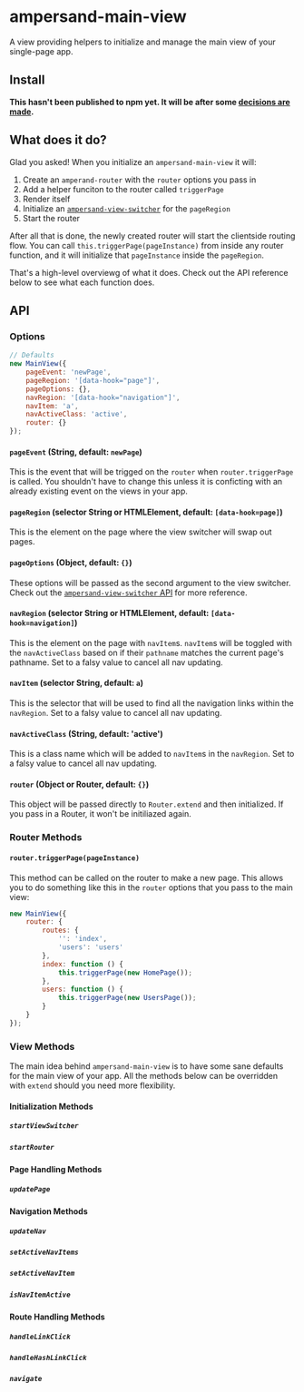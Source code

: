 ampersand-main-view
===================

A view providing helpers to initialize and manage the main view of your single-page app.


## Install

**This hasn't been published to npm yet. It will be after some
[decisions are made](https://github.com/lukekarrys/ampersand-main-view/issues).**


## What does it do?

Glad you asked! When you initialize an `ampersand-main-view` it will:

1. Create an `amperand-router` with the `router` options you pass in
2. Add a helper funciton to the router called `triggerPage`
3. Render itself
5. Initialize an [`ampersand-view-switcher`](https://www.npmjs.org/package/ampersand-view-switcher) for the `pageRegion`
6. Start the router

After all that is done, the newly created router will start the clientside routing
flow. You can call `this.triggerPage(pageInstance)` from inside any router
function, and it will initialize that `pageInstance` inside the `pageRegion`.

That's a high-level overviewg of what it does. Check out the API reference below
to see what each function does.

## API



### Options

```js
// Defaults
new MainView({
    pageEvent: 'newPage',
    pageRegion: '[data-hook="page"]',
    pageOptions: {},
    navRegion: '[data-hook="navigation"]',
    navItem: 'a',
    navActiveClass: 'active',
    router: {}
});
```

#### `pageEvent` (String, default: `newPage`)

This is the event that will be trigged on the `router` when `router.triggerPage`
is called. You shouldn't have to change this unless it is conficting with an
already existing event on the views in your app.

#### `pageRegion` (selector String or HTMLElement, default: `[data-hook=page]`)

This is the element on the page where the view switcher will swap out pages.

#### `pageOptions` (Object, default: `{}`)

These options will be passed as the second argument to the view switcher. Check
out the [`ampersand-view-switcher` API](https://github.com/ampersandjs/ampersand-view-switcher#api-reference)
for more reference.

#### `navRegion` (selector String or HTMLElement, default: `[data-hook=navigation]`)

This is the element on the page with `navItem`s. `navItem`s will be
toggled with the `navActiveClass` based on if their `pathname` matches the
current page's pathname. Set to a falsy value to cancel all nav updating.

#### `navItem` (selector String, default: `a`)

This is the selector that will be used to find all the navigation links within
the `navRegion`.  Set to a falsy value to cancel all nav updating.

#### `navActiveClass` (String, default: 'active')

This is a class name which will be added to `navItem`s in the `navRegion`.
 Set to a falsy value to cancel all nav updating.

#### `router` (Object or Router, default: `{}`)

This object will be passed directly to `Router.extend` and then initialized. If
you pass in a Router, it won't be initiliazed again. 



### Router Methods

#### `router.triggerPage(pageInstance)`

This method can be called on the router to make a new page. This allows you to do
something like this in the `router` options that you pass to the main view:

```js
new MainView({
    router: {
        routes: {
            '': 'index',
            'users': 'users'
        },
        index: function () {
            this.triggerPage(new HomePage());
        },
        users: function () {
            this.triggerPage(new UsersPage());
        }
    }
});
```



### View Methods

The main idea behind `ampersand-main-view` is to have some sane defaults for the
main view of your app. All the methods below can be overridden with `extend` should
you need more flexibility.

#### Initialization Methods
##### `startViewSwitcher`
##### `startRouter`

#### Page Handling Methods
##### `updatePage`

#### Navigation Methods
##### `updateNav`
##### `setActiveNavItems`
##### `setActiveNavItem`
##### `isNavItemActive`

#### Route Handling Methods
##### `handleLinkClick`
##### `handleHashLinkClick`
##### `navigate`